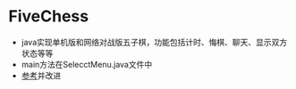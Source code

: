 # FiveChess
* java实现单机版和网络对战版五子棋，功能包括计时、悔棋、聊天、显示双方状态等等
* main方法在SelecctMenu.java文件中
* [参考](https://github.com/kingdomrushing/FiveChess)并改进
